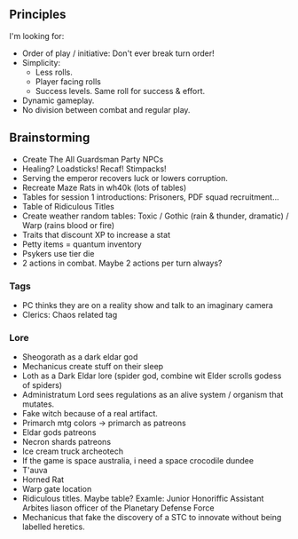 ## Principles
I'm looking for:
- Order of play / initiative: Don't ever break turn order!
- Simplicity:
	- Less rolls.
	- Player facing rolls
	- Success levels. Same roll for success & effort.
- Dynamic gameplay.
- No division between combat and regular play.
## Brainstorming
- Create The All Guardsman Party NPCs
- Healing? Loadsticks! Recaf! Stimpacks!
- Serving the emperor recovers luck or lowers corruption.
- Recreate Maze Rats in wh40k (lots of tables)
- Tables for session 1 introductions: Prisoners, PDF squad recruitment...
- Table of Ridiculous Titles
- Create weather random tables: Toxic / Gothic (rain & thunder, dramatic) / Warp (rains blood or fire)
- Traits that discount XP to increase a stat
- Petty items = quantum inventory
- Psykers use tier die
- 2 actions in combat. Maybe 2 actions per turn always?
### Tags
- PC thinks they are on a reality show and talk to an imaginary camera
- Clerics: Chaos related tag
### Lore
- Sheogorath as a dark eldar god
- Mechanicus create stuff on their sleep
- Loth as a Dark Eldar lore (spider god, combine wit Elder scrolls godess of spiders)
- Administratum Lord sees regulations as an alive system / organism that mutates.
- Fake witch because of a real artifact.
- Primarch mtg colors -> primarch as patreons
- Eldar gods patreons
- Necron shards patreons
- Ice cream truck archeotech
- If the game is space australia, i need a space crocodile dundee
- T'auva
- Horned Rat
- Warp gate location
- Ridiculous titles. Maybe table? Examle: Junior Honoriffic Assistant Arbites liason officer of the Planetary Defense Force
- Mechanicus that fake the discovery of a STC to innovate without being labelled heretics.